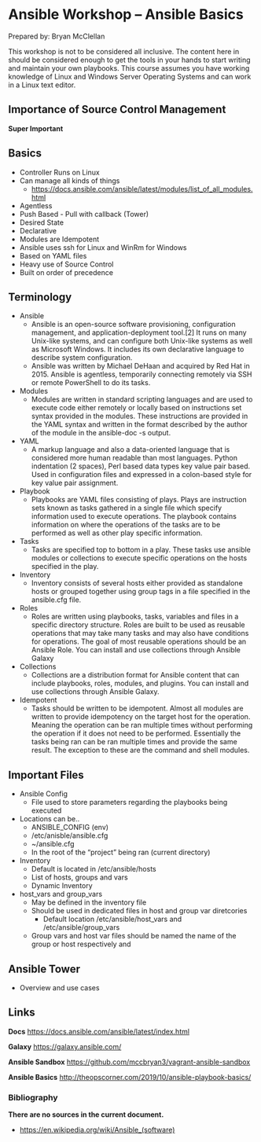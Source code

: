 # Ansible Workshop – Ansible Basics 

Prepared by: Bryan McClellan

This workshop is not to be considered all inclusive. The content here in should be considered enough to get the tools in your hands to start writing and maintain your own playbooks.
This course assumes you have working knowledge of Linux and Windows Server Operating Systems and can work in a Linux text editor.

## Importance of Source Control Management
__Super Important__

## Basics
*	Controller Runs on Linux
*	Can manage all kinds of things
    * https://docs.ansible.com/ansible/latest/modules/list_of_all_modules.html
*	Agentless
*	Push Based - Pull with callback (Tower)
*	Desired State
*	Declarative
*	Modules are Idempotent
*	Ansible uses ssh for Linux and WinRm for Windows
*	Based on YAML files
*	Heavy use of Source Control
*	Built on order of precedence

## Terminology
*	Ansible
    * Ansible is an open-source software provisioning, configuration management, and application-deployment tool.[2] It runs on many Unix-like systems, and can configure both Unix-like systems as well as Microsoft Windows. It includes its own declarative language to describe system configuration. 
    * Ansible was written by Michael DeHaan and acquired by Red Hat in 2015. Ansible is agentless, temporarily connecting remotely via SSH or remote PowerShell to do its tasks.
*	Modules
    * Modules are written in standard scripting languages and are used to execute code either remotely or locally based on instructions set syntax provided in the modules.  These instructions are provided in the YAML syntax and written in the format described by the author of the module in the ansible-doc -s output.
* YAML
    * A markup language and also a data-oriented language that is considered more human readable than most languages. Python indentation (2 spaces), Perl based data types key value pair based. Used in configuration files and expressed in a colon-based style for key value pair assignment.
*	Playbook
    *	Playbooks are YAML files consisting of plays. Plays are instruction sets known as tasks gathered in a single file which specify information used to execute operations. The playbook contains information on where the operations of the tasks are to be performed as well as other play specific information. 
*	Tasks
    * Tasks are specified top to bottom in a play. These tasks use ansible modules or collections to execute specific operations on the hosts specified in the play. 
*	Inventory
    * Inventory consists of several hosts either provided as standalone hosts or grouped together using group tags in a file specified in the ansible.cfg file.
*	Roles
    * Roles are written using playbooks, tasks, variables and files in a specific directory structure. Roles are built to be used as reusable operations that may take many tasks and may also have conditions for operations. The goal of most reusable operations should be an Ansible Role. You can install and use collections through Ansible Galaxy
*	Collections
    * Collections are a distribution format for Ansible content that can include playbooks, roles, modules, and plugins. You can install and use collections through Ansible Galaxy.
*	Idempotent
    * Tasks should be written to be idempotent. Almost all modules are written to provide idempotency on the target host for the operation. Meaning the operation can be ran multiple times without performing the operation if it does not need to be performed. Essentially the tasks being ran can be ran multiple times and provide the same result. The exception to these are the command and shell modules.

## Important Files
* Ansible Config
    * File used to store parameters regarding the playbooks being executed
* Locations can be..
    * ANSIBLE_CONFIG (env)
    * /etc/anisble/ansible.cfg
    * ~/ansible.cfg
    * In the root of the “project” being ran (current directory)
*	Inventory
    * Default is located in /etc/ansible/hosts
    * List of hosts, groups and vars
    * Dynamic Inventory
* host_vars and group_vars
    * May be defined in the inventory file
    * Should be used in dedicated files in host and group var diretcories
      * Default location /etc/ansible/host_vars and /etc/ansible/group_vars
    * Group vars and host var files should be named the name of the group or host respectively and 

## Ansible Tower
*	Overview and use cases

## Links

**Docs**
https://docs.ansible.com/ansible/latest/index.html

**Galaxy**
https://galaxy.ansible.com/

**Ansible Sandbox**
https://github.com/mccbryan3/vagrant-ansible-sandbox

**Ansible Basics**
http://theopscorner.com/2019/10/ansible-playbook-basics/

### Bibliography
**There are no sources in the current document.**
* https://en.wikipedia.org/wiki/Ansible_(software)

